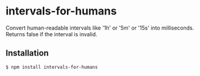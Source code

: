 # intervals-for-humans
Convert human-readable intervals like '1h' or '5m' or '15s' into milliseconds.
Returns false if the interval is invalid.

## Installation

```$ npm install intervals-for-humans```


